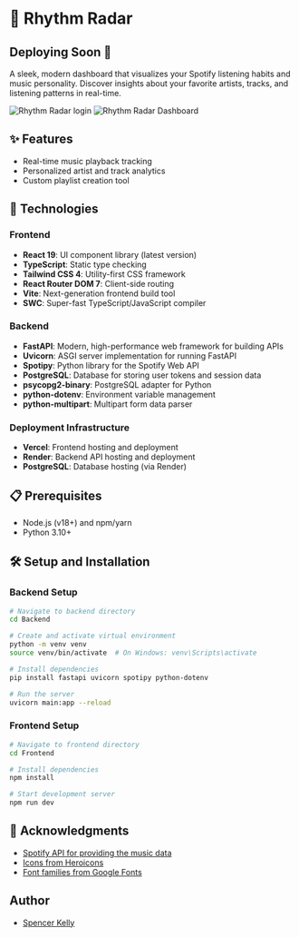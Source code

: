 # 🎵 Rhythm Radar

## Deploying Soon 🚀

A sleek, modern dashboard that visualizes your Spotify listening habits and music personality. Discover insights about your favorite artists, tracks, and listening patterns in real-time.

![Rhythm Radar login](https://i.imgur.com/htSfdtf.png)
![Rhythm Radar Dashboard](https://i.imgur.com/uBVp5Cd.png)

## ✨ Features

- Real-time music playback tracking
- Personalized artist and track analytics
- Custom playlist creation tool

## 🚀 Technologies

### Frontend

- **React 19**: UI component library (latest version)
- **TypeScript**: Static type checking
- **Tailwind CSS 4**: Utility-first CSS framework
- **React Router DOM 7**: Client-side routing
- **Vite**: Next-generation frontend build tool
- **SWC**: Super-fast TypeScript/JavaScript compiler

### Backend

- **FastAPI**: Modern, high-performance web framework for building APIs
- **Uvicorn**: ASGI server implementation for running FastAPI
- **Spotipy**: Python library for the Spotify Web API
- **PostgreSQL**: Database for storing user tokens and session data
- **psycopg2-binary**: PostgreSQL adapter for Python
- **python-dotenv**: Environment variable management
- **python-multipart**: Multipart form data parser

### Deployment Infrastructure

- **Vercel**: Frontend hosting and deployment
- **Render**: Backend API hosting and deployment
- **PostgreSQL**: Database hosting (via Render)

## 📋 Prerequisites

- Node.js (v18+) and npm/yarn
- Python 3.10+

## 🛠️ Setup and Installation

### Backend Setup

```bash
# Navigate to backend directory
cd Backend

# Create and activate virtual environment
python -m venv venv
source venv/bin/activate  # On Windows: venv\Scripts\activate

# Install dependencies
pip install fastapi uvicorn spotipy python-dotenv

# Run the server
uvicorn main:app --reload
```

### Frontend Setup

```bash
# Navigate to frontend directory
cd Frontend

# Install dependencies
npm install

# Start development server
npm run dev
```

## 🙏 Acknowledgments

- [Spotify API for providing the music data](https://developer.spotify.com/documentation/web-api/)
- [Icons from Heroicons](https://heroicons.com/)
- [Font families from Google Fonts](https://fonts.google.com/)

## Author

- [Spencer Kelly](https://SpencerKelly.tech/)
